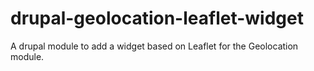 # drupal-geolocation-leaflet-widget
A drupal module to add a widget based on Leaflet for the Geolocation module.
